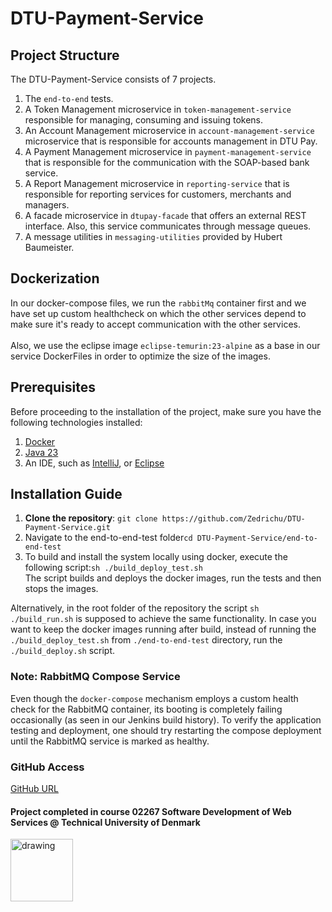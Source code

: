 # DTU-Payment-Service

## Project Structure
The DTU-Payment-Service consists of 7 projects.
<br>
1. The ``end-to-end`` tests.
2. A Token Management microservice in ``token-management-service`` responsible for managing, consuming and issuing tokens.
3. An Account Management microservice in ``account-management-service`` microservice that is responsible for accounts management in DTU Pay.
4. A Payment Management microservice in ``payment-management-service`` that is responsible for the communication with the SOAP-based bank service.
5. A Report Management microservice in ``reporting-service`` that is responsible for reporting services for customers, merchants and managers.
6. A facade microservice in ``dtupay-facade`` that offers an external REST interface. Also, this service communicates through message queues.
7. A message utilities in ``messaging-utilities`` provided by Hubert Baumeister.

## Dockerization
In our docker-compose files, we run the ``rabbitMq`` container first and we have set up custom healthcheck on which the other services depend  to make sure it's ready to accept communication with the other services.
<br><br>
Also, we use the eclipse image ``eclipse-temurin:23-alpine`` as a base in our service DockerFiles in order to optimize the size of the images. 

## Prerequisites
Before proceeding to the installation of the project, make sure you have the following technologies installed:
1. [Docker](https://www.docker.com/)
2. [Java 23](https://www.oracle.com/java/technologies/downloads/)
3. An IDE, such as [IntelliJ](https://www.jetbrains.com/idea/download/), or [Eclipse](https://www.eclipse.org/downloads/)
## Installation Guide

1. **Clone the repository**:
``git clone https://github.com/Zedrichu/DTU-Payment-Service.git``
2. Navigate to the end-to-end-test folder``cd DTU-Payment-Service/end-to-end-test``
3. To build and install the system locally using docker, execute the following script:``sh ./build_deploy_test.sh``
<br>The script builds and deploys the docker images, run the tests and then stops the images.
<br><be>

Alternatively, in the root folder of the repository the script ``sh ./build_run.sh`` is supposed to achieve the same functionality.
In case you want to keep the docker images running after build, instead of running the ``./build_deploy_test.sh`` from ``./end-to-end-test`` directory, run the ``./build_deploy.sh`` script.


### Note: RabbitMQ Compose Service
Even though the `docker-compose` mechanism employs a custom health check for the RabbitMQ container, its booting is completely failing occasionally (as seen in our Jenkins build history). To verify the application testing and deployment, one should try restarting the compose deployment until the RabbitMQ service is marked as healthy.

### GitHub Access
[GitHub URL](https://github.com/Zedrichu/DTU-Payment-Service)

#### Project completed in course 02267 Software Development of Web Services @ Technical University of Denmark 
<img src="https://user-images.githubusercontent.com/65953954/120001846-7f05f180-bfd4-11eb-8c11-2379a547dc9f.jpg" alt="drawing" width="100"/>
